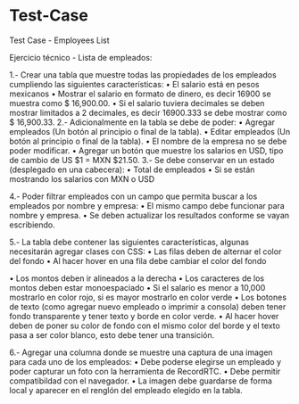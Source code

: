 # Test-Case
Test Case - Employees List

Ejercicio técnico - Lista de empleados:

1.- Crear una tabla que muestre todas las propiedades de los empleados
cumpliendo las siguientes características:
• El salario está en pesos mexicanos
• Mostrar el salario en formato de dinero, es decir 16900 se muestra
como $ 16,900.00.
• Si el salario tuviera decimales se deben mostrar limitados a 2 decimales,
es decir 16900.333 se debe mostrar como $ 16,900.33.
2.- Adicionalmente en la tabla se debe de poder:
• Agregar empleados (Un botón al principio o final de la tabla).
• Editar empleados (Un botón al principio o final de la tabla).
• El nombre de la empresa no se debe poder modificar.
• Agregar un botón que muestre los salarios en USD, tipo de cambio de US
$1 = MXN $21.50.
3.- Se debe conservar en un estado (desplegado en una cabecera):
• Total de empleados
• Si se están mostrando los salarios con MXN o USD

4.- Poder filtrar empleados con un campo que permita buscar a los empleados
por nombre y empresa:
• El mismo campo debe funcionar para nombre y empresa.
• Se deben actualizar los resultados conforme se vayan escribiendo.

5.- La tabla debe contener las siguientes características, algunas necesitarán
agregar clases con CSS:
• Las filas deben de alternar el color del fondo
• Al hacer hover en una fila debe cambiar el color del fondo

• Los montos deben ir alineados a la derecha
• Los caracteres de los montos deben estar monoespaciado
• Si el salario es menor a 10,000 mostrarlo en color rojo, si es mayor
mostrarlo en color verde
• Los botones de texto (como agregar nuevo empleado o imprimir a
consola) deben tener fondo transparente y tener texto y borde en color
verde.
• Al hacer hover deben de poner su color de fondo con el mismo color del
borde y el texto pasa a ser color blanco, esto debe tener una transición.

6.- Agregar una columna donde se muestre una captura de una imagen para
cada uno de los empleados:
• Debe poderse elegirse un empleado y poder capturar un foto con la
herramienta de RecordRTC.
• Debe permitir compatibildad con el navegador.
• La imagen debe guardarse de forma local y aparecer en el renglón del
empleado elegido en la tabla.
